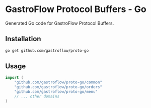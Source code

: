 # GastroFlow Protocol Buffers - Go

Generated Go code for GastroFlow Protocol Buffers.

## Installation

```bash
go get github.com/gastroflow/proto-go
```

## Usage

```go
import (
    "github.com/gastroflow/proto-go/common"
    "github.com/gastroflow/proto-go/orders"
    "github.com/gastroflow/proto-go/menu"
    // ... other domains
)
```
